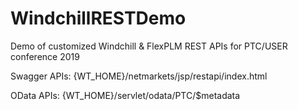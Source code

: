 # WindchillRESTDemo
Demo of customized Windchill &amp; FlexPLM REST APIs for PTC/USER conference 2019

Swagger APIs: {WT_HOME}/netmarkets/jsp/restapi/index.html

OData APIs: {WT_HOME}/servlet/odata/PTC/$metadata
